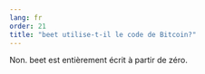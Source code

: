 ```yaml
---
lang: fr
order: 21
title: "beet utilise-t-il le code de Bitcoin?"
---
```


Non. beet est entièrement écrit à partir de zéro.
